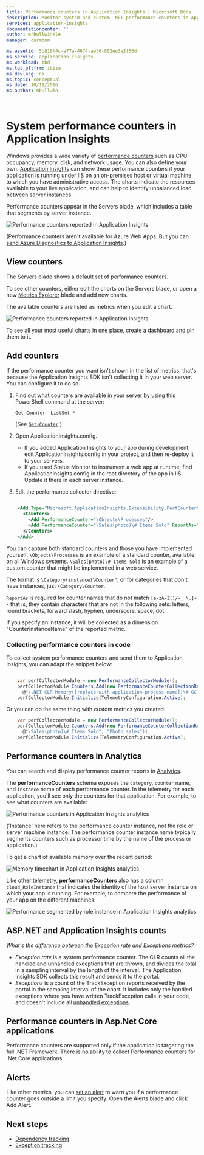 ```yaml
---
title: Performance counters in Application Insights | Microsoft Docs
description: Monitor system and custom .NET performance counters in Application Insights.
services: application-insights
documentationcenter: ''
author: mrbullwinkle
manager: carmonm

ms.assetid: 5b816f4c-a77a-4674-ae36-802ee3a2f56d
ms.service: application-insights
ms.workload: tbd
ms.tgt_pltfrm: ibiza
ms.devlang: na
ms.topic: conceptual
ms.date: 10/11/2016
ms.author: mbullwin

---
```

# System performance counters in Application Insights
Windows provides a wide variety of [performance counters](http://www.codeproject.com/Articles/8590/An-Introduction-To-Performance-Counters) such as CPU occupancy, memory, disk, and network usage. You can also define your own. [Application Insights](app-insights-overview.md) can show these performance counters if your application is running under IIS on an on-premises host or virtual machine to which you have administrative access. The charts indicate the resources available to your live application, and can help to identify unbalanced load between server instances.

Performance counters appear in the Servers blade, which includes a table that segments by server instance.

![Performance counters reported in Application Insights](./media/app-insights-performance-counters/counters-by-server-instance.png)

(Performance counters aren't available for Azure Web Apps. But you can [send Azure Diagnostics to Application Insights](../monitoring-and-diagnostics/azure-diagnostics-configure-application-insights.md).)

## View counters
The Servers blade shows a default set of performance counters. 

To see other counters, either edit the charts on the Servers blade, or open a new [Metrics Explorer](app-insights-metrics-explorer.md) blade and add new charts. 

The available counters are listed as metrics when you edit a chart.

![Performance counters reported in Application Insights](./media/app-insights-performance-counters/choose-performance-counters.png)

To see all your most useful charts in one place, create a [dashboard](app-insights-dashboards.md) and pin them to it.

## Add counters
If the performance counter you want isn't shown in the list of metrics, that's because the Application Insights SDK isn't collecting it in your web server. You can configure it to do so.

1. Find out what counters are available in your server by using this PowerShell command at the server:
   
    `Get-Counter -ListSet *`
   
    (See [`Get-Counter`](https://technet.microsoft.com/library/hh849685.aspx).)
2. Open ApplicationInsights.config.
   
   * If you added Application Insights to your app during development, edit ApplicationInsights.config in your project, and then re-deploy it to your servers.
   * If you used Status Monitor to instrument a web app at runtime, find ApplicationInsights.config in the root directory of the app in IIS. Update it there in each server instance.
3. Edit the performance collector directive:
   
```XML
   
    <Add Type="Microsoft.ApplicationInsights.Extensibility.PerfCounterCollector.PerformanceCollectorModule, Microsoft.AI.PerfCounterCollector">
      <Counters>
        <Add PerformanceCounter="\Objects\Processes"/>
        <Add PerformanceCounter="\Sales(photo)\# Items Sold" ReportAs="Photo sales"/>
      </Counters>
    </Add>

```

You can capture both standard counters and those you have implemented yourself. `\Objects\Processes` is an example of a standard counter, available on all Windows systems. `\Sales(photo)\# Items Sold` is an example of a custom counter that might be implemented in a web service. 

The format is `\Category(instance)\Counter"`, or for categories that don't have instances, just `\Category\Counter`.

`ReportAs` is required for counter names that do not match `[a-zA-Z()/-_ \.]+` - that is, they contain characters that are not in the following sets: letters, round brackets, forward slash, hyphen, underscore, space, dot.

If you specify an instance, it will be collected as a dimension "CounterInstanceName" of the reported metric.

### Collecting performance counters in code
To collect system performance counters and send them to Application Insights, you can adapt the snippet below:


``` C#

    var perfCollectorModule = new PerformanceCollectorModule();
    perfCollectorModule.Counters.Add(new PerformanceCounterCollectionRequest(
      @"\.NET CLR Memory([replace-with-application-process-name])\# GC Handles", "GC Handles")));
    perfCollectorModule.Initialize(TelemetryConfiguration.Active);
```
Or you can do the same thing with custom metrics you created:

``` C#
    var perfCollectorModule = new PerformanceCollectorModule();
    perfCollectorModule.Counters.Add(new PerformanceCounterCollectionRequest(
      @"\Sales(photo)\# Items Sold", "Photo sales"));
    perfCollectorModule.Initialize(TelemetryConfiguration.Active);
```

## Performance counters in Analytics
You can search and display performance counter reports in [Analytics](app-insights-analytics.md).

The **performanceCounters** schema exposes the `category`, `counter` name, and `instance` name of each performance counter.  In the telemetry for each application, you'll see only the counters for that application. For example, to see what counters are available: 

![Performance counters in Application Insights analytics](./media/app-insights-performance-counters/analytics-performance-counters.png)

('Instance' here refers to the performance counter instance,  not the role or server machine instance. The performance counter instance name typically segments counters such as processor time by the name of the process or application.)

To get a chart of available memory over the recent period: 

![Memory timechart in Application Insights analytics](./media/app-insights-performance-counters/analytics-available-memory.png)

Like other telemetry, **performanceCounters** also has a column `cloud_RoleInstance` that indicates the identity of the host server instance on which your app is running. For example, to compare the performance of your app on the different machines: 

![Performance segmented by role instance in Application Insights analytics](./media/app-insights-performance-counters/analytics-metrics-role-instance.png)

## ASP.NET and Application Insights counts
*What's the difference between the Exception rate and Exceptions metrics?*

* *Exception rate* is a system performance counter. The CLR counts all the handled and unhandled exceptions that are thrown, and divides the total in a sampling interval by the length of the interval. The Application Insights SDK collects this result and sends it to the portal.
* *Exceptions* is a count of the TrackException reports received by the portal in the sampling interval of the chart. It includes only the handled exceptions where you have written TrackException calls in your code, and doesn't include all [unhandled exceptions](app-insights-asp-net-exceptions.md). 

## Performance counters in Asp.Net Core applications
Performance counters are supported only if the application is targeting the full .NET Framework. There is no ability to collect Performance counters for .Net Core applications.

## Alerts
Like other metrics, you can [set an alert](app-insights-alerts.md) to warn you if a performance counter goes outside a limit you specify. Open the Alerts blade and click Add Alert.

## <a name="next"></a>Next steps
* [Dependency tracking](app-insights-asp-net-dependencies.md)
* [Exception tracking](app-insights-asp-net-exceptions.md)

